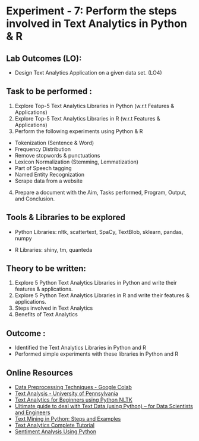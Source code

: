 # Experiment - 7: Perform the steps involved in Text Analytics in Python & R

## Lab Outcomes (LO): 
* Design Text Analytics Application on a given data set. (LO4)

## Task to be performed :
1. Explore Top-5 Text Analytics Libraries in Python (w.r.t Features & Applications)
2. Explore Top-5 Text Analytics Libraries in R (w.r.t Features & Applications)
3. Perform the following experiments using Python & R
- Tokenization (Sentence & Word)
- Frequency Distribution
- Remove stopwords & punctuations
- Lexicon Normalization (Stemming, Lemmatization)
- Part of Speech tagging
- Named Entity Recognization
- Scrape data from a website
4. Prepare a document with the Aim, Tasks performed, Program, Output, and Conclusion.

## Tools & Libraries to be explored
* Python Libraries: nltk, scattertext, SpaCy, TextBlob, sklearn, pandas, numpy

* R Libraries: shiny, tm, quanteda

## Theory to be written:
1. Explore 5 Python Text Analytics Libraries in Python and write their features & applications.
2. Explore 5 Python Text Analytics Libraries in R and write their features & applications.
3. Steps involved in Text Analytics
4. Benefits of Text Analytics

## Outcome :
* Identified the Text Analytics Libraries in Python and R
* Performed simple experiments with these libraries in Python and R

## Online Resources
* [Data Preprocessing Techniques - Google Colab](https://github.com/LifnaJos/ADC601-Data-Analytics-Visualization/blob/DAV_Colab_Notebooks/Data_Preprocessing_techniques.ipynb)
* [Text Analysis - University of Pennsylvania](https://guides.library.upenn.edu/penntdm/python)
* [Text Analytics for Beginners using Python NLTK](https://machinelearninggeek.com/text-analytics-for-beginners-using-python-nltk/)
* [Ultimate guide to deal with Text Data (using Python) – for Data Scientists and Engineers](https://www.analyticsvidhya.com/blog/2018/02/the-different-methods-deal-text-data-predictive-python/)
* [Text Mining in Python: Steps and Examples](https://www.kdnuggets.com/2020/05/text-mining-python-steps-examples.html)
* [Text Analytics Complete Tutorial](https://www.youtube.com/watch?v=bZoC-UW50sI&list=PLH6mU1kedUy-xjgiuvqMkVn8npK0TGAv5)
* [Sentiment Analysis Using Python](https://www.analyticsvidhya.com/blog/2022/07/sentiment-analysis-using-python/)
